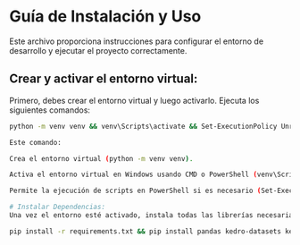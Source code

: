 # Guía de Instalación y Uso

Este archivo proporciona instrucciones para configurar el entorno de desarrollo y ejecutar el proyecto correctamente.

## Crear y activar el entorno virtual:

Primero, debes crear el entorno virtual y luego activarlo. Ejecuta los siguientes comandos:

```bash
python -m venv venv && venv\Scripts\activate && Set-ExecutionPolicy Unrestricted -Scope Process.

Este comando:

Crea el entorno virtual (python -m venv venv).

Activa el entorno virtual en Windows usando CMD o PowerShell (venv\Scripts\activate).

Permite la ejecución de scripts en PowerShell si es necesario (Set-ExecutionPolicy Unrestricted -Scope Process).

# Instalar Dependencias:
Una vez el entorno esté activado, instala todas las librerías necesarias utilizando pip. Ejecuta el siguiente comando para instalar las dependencias del proyecto y algunas librerías adicionales:

pip install -r requirements.txt && pip install pandas kedro-datasets kedro-viz
